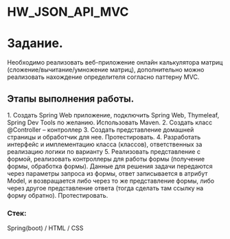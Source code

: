 # HW_JSON_API_MVC

<h1>Задание.</h1>
Необходимо реализовать веб-приложение онлайн калькулятора матриц (сложение/вычитание/умножение матриц), дополнительно можно реализовать нахождение определителя
согласно паттерну MVC.
<h2>Этапы выполнения работы.</h2>
1.	Создать Spring Web приложение, подключить Spring Web, Thymeleaf, Spring Dev Tools по желанию. Использовать Maven.
2.	Создать класс @Controller – контроллер
3.	Создать представление домашней страницы и обработчик для нее. Протестировать.
4.	Разработать интерфейс и имплементацию класса (классов), ответственных за реализацию логики по варианту
5.	Реализовать представление с формой, реализовать контроллеры для работы формы (получение формы, обработка формы). Данные для решения задачи передаются через параметры запроса из формы, ответ записывается в атрибут Model, и возвращается либо через то же представление формы, либо через другое представление ответа (тогда сделать там ссылку на форму обратно). Протестировать.

<h3>Стек:</h3>
Spring(boot) / HTML / CSS

